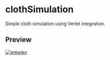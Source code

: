 # clothSimulation
Simple cloth simulation using Verlet integration.

## Preview

[![prewiev](https://i.ytimg.com/vi/oGPxKFNPtvg/maxresdefault.jpg)](https://youtu.be/oGPxKFNPtvg)
